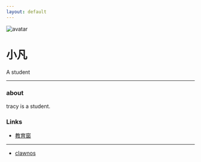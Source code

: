 ```yaml
---
layout: default
---
```


![avatar](avatar.jpg)

# 小凡

A student
- - -

### about
tracy is a student.


### Links


 * [教育窗](http://nccu.eventhtm2.com)
 
 

- - -
 * [clawnos](http://clawnos.hhtpe.me/)

